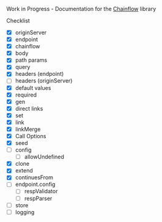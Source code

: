 Work in Progress - Documentation for the [Chainflow](https://github.com/edwinlzs/chainflow) library

Checklist
- [x] originServer
- [x] endpoint
- [x] chainflow
- [x] body
- [x] path params
- [x] query
- [x] headers (endpoint)
- [ ] headers (originServer)
- [x] default values
- [x] required
- [x] gen
- [x] direct links
- [x] set
- [x] link
- [x] linkMerge
- [x] Call Options
- [x] seed
- [ ] config
  - [ ] allowUndefined
- [x] clone
- [x] extend
- [x] continuesFrom
- [ ] endpoint.config
  - [ ] respValidator
  - [ ] respParser
- [ ] store
- [ ] logging

